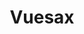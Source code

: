 ---
layout: single
title: Vuesax
creator: Lusaxweb
creator_url: http://www.lusaxweb.com.ve/
date_added: 2019-01-02
site_description: description
site_url: https://lusaxweb.github.io/vuesax/
site_screenshots:
  - sites/vuesax.png
  - sites/vuesax-docs.png
site_tags:
  - documentation
---